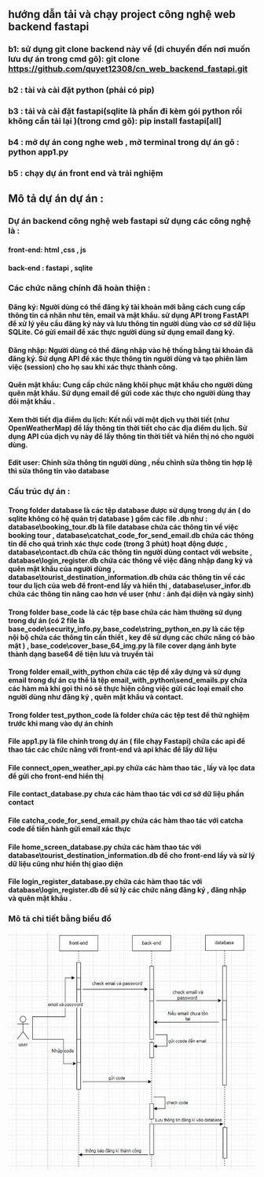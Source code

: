 

## hướng dẫn tải và chạy project công nghệ web backend fastapi

### b1: sử dụng git clone backend này về (di chuyển đến nơi muốn lưu dự án trong cmd gõ): git clone https://github.com/quyet12308/cn_web_backend_fastapi.git

### b2 : tài và cài đặt python (phải có pip)

### b3 : tải và cài đặt fastapi(sqlite là phần đi kèm gói python rồi không cần tải lại )(trong cmd gõ): pip install fastapi[all]

### b4 : mở dự án cong nghe web , mở terminal trong dự án gõ : python app1.py

### b5 : chạy dự án front end và trải nghiệm 

## Mô tả dự án dự án :

### Dự án backend công nghệ web fastapi sử dụng các công nghệ là : 

#### front-end: html ,css , js
#### back-end : fastapi , sqlite

### Các chức năng chính đã hoàn thiện :

#### Đăng ký: Người dùng có thể đăng ký tài khoản mới bằng cách cung cấp thông tin cá nhân như tên, email và mật khẩu. sử dụng API trong FastAPI để xử lý yêu cầu đăng ký này và lưu thông tin người dùng vào cơ sở dữ liệu SQLite. Có gửi email để xác thực người dùng sử dụng email đang ký.

#### Đăng nhập: Người dùng có thể đăng nhập vào hệ thống bằng tài khoản đã đăng ký. Sử dụng API để xác thực thông tin người dùng và tạo phiên làm việc (session) cho họ sau khi xác thực thành công.
	
#### Quên mật khẩu: Cung cấp chức năng khôi phục mật khẩu cho người dùng quên mật khẩu. Sử dụng email để gửi code xác thực cho người dùng thay đổi mật khẩu .

#### Xem thời tiết địa điểm du lịch: Kết nối với một dịch vụ thời tiết (như OpenWeatherMap) để lấy thông tin thời tiết cho các địa điểm du lịch. Sử dụng API của dịch vụ này để lấy thông tin thời tiết và hiển thị nó cho người dùng.

#### Edit user: Chỉnh sửa thông tin người dùng , nếu chỉnh sửa thông tin hợp lệ thì sửa thông tin vào database

### Cấu trúc dự án :

#### Trong folder database là các tệp database được sử dụng trong dự án ( do sqlite không có hệ quản trị database ) gồm các file .db như : database\booking_tour.db là file database chứa các thông tin về việc booking tour , database\catchat_code_for_send_email.db chứa các thông tin để cho quá trình xác thực code (trong 3 phút) hoạt động được , database\contact.db chứa các thông tin người dùng contact với website , database\login_register.db chứa các thông về việc đăng nhập đang ký và quên mật khẩu của người dùng , database\tourist_destination_information.db chứa các thông tin về các tour du lịch của web để front-end lấy và hiển thị , database\user_infor.db chứa các thông tin nâng cao hơn về user (như : ảnh đại diện và ngày sinh)

#### Trong folder base_code là các tệp base chứa các hàm thường sử dụng trong dự án (có 2 file là base_code\security_info.py,base_code\string_python_en.py là các tệp nội bộ chứa các thông tin cần thiết , key để sử dụng các chức năng có bảo mật ) , base_code\cover_base_64_img.py là file cover dạng ảnh byte thành dạng base64 để tiện lưu và truyền tải 

#### Trong folder email_with_python chứa các tệp để xây dựng và sử dụng email trong dự án cụ thể là tệp email_with_python\send_emails.py chứa các hàm mà khi gọi thì nó sẽ thực hiện công việc gửi các loại email cho người dùng như đăng ký , quên mật khẩu và contact.

#### Trong folder test_python_code là folder chứa các tệp test để thử nghiệm trước khi mang vào dự án chính

#### File app1.py là file chính trong dự án ( file chạy Fastapi) chứa các api để thao tác các chức năng với front-end và api khác để lấy dữ liệu 

#### File connect_open_weather_api.py chứa các hàm thao tác , lấy và lọc data để gửi cho front-end hiển thị 

#### File contact_database.py chưa các hàm thao tác với cơ sở dữ liệu phần contact 

#### File catcha_code_for_send_email.py chứa các hàm thao tác với catcha code để tiến hành gửi email xác thực

#### File home_screen_database.py chứa các hàm thao tác với database\tourist_destination_information.db để cho front-end lấy và sử lý dữ liệu cũng như hiển thị giao diện 

#### File login_register_database.py chứa các hàm thao tác với database\login_register.db để sử lý các chức năng đăng ký , đăng nhập và quên mật khẩu .

### Mô tả chi tiết bằng biểu đồ
![Anh biểu đồ đăng ký](img_destination_information/Picture1.png)